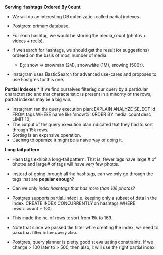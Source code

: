 **Serving Hashtags Ordered By Count**

* We will do an interesting DB optimization called partial indexes.
* Postgres: primary database.
* For each hashtag, we would be storing the media_count (photos + videos + reels).

* If we search for hashtags, we should get the result (or suggestions) ordered on the basis of most number of media.
    * Eg: snow => snowman (2M), snowwhite (1M), snowing (500k).

* Instagram uses ElasticSearch for advanced use-cases and proposes to use Postgres for this one.

**Partial Indexes**
    * If we find ourselves filtering our query by a particular characteristic and that characteristic is present in a minority of the rows, partial indexes may be a big win.

* Instagram ran the query execution plan:
    EXPLAIN ANALYZE SELECT id FROM tags WHERE name like 'snow%' ORDER BY media_count desc LIMIT 10;
* The output of the query execution plan indicated that they had to sort through 15k rows.
* Sorting is an expensive operation.
* Caching to optimize it might be a naive way of doing it.

**Long tail pattern**
* Hash tags exhibit a long-tail pattern. That is, fewer tags have large # of photos and large # of tags will have very few photos.
* Instead of going through all the hashtags, can we only go through the tags that are **popular enough**?
* Can we only *index hashtags that has more than 100 photos*?
* Postgres supports partial_index i.e. keeping only a subset of data in the index.
CREATE INDEX CONCURRENTLY on hashtags WHERE media_count > 100;
* This made the no. of rows to sort from 15k to 169.

* Note that since we passed the filter while creating the index, we need to pass that filter in the query also.

* Postgres, query planner is pretty good at evaluating constraints. If we change > 100 later to > 500, then also, it will use the right partial index.